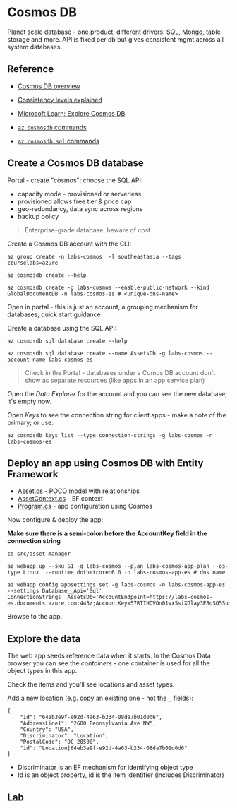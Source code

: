 # Cosmos DB

Planet scale database - one product, different drivers: SQL, Mongo, table storage and more. API is fixed per db but gives consistent mgmt across all system databases.

## Reference

- [Cosmos DB overview](https://docs.microsoft.com/en-gb/azure/cosmos-db/introduction)

- [Consistency levels explained](https://docs.microsoft.com/en-gb/azure/cosmos-db/consistency-levels?toc=%2Fazure%2Fcosmos-db%2Fsql%2Ftoc.json#guarantees-associated-with-consistency-levels)

- [Microsoft Learn: Explore Cosmos DB](https://docs.microsoft.com/en-us/learn/modules/explore-azure-cosmos-db/)

- [`az cosmosdb` commands](https://docs.microsoft.com/en-us/cli/azure/cosmosdb?view=azure-cli-latest)

- [`az cosmosdb sql` commands](https://docs.microsoft.com/en-us/cli/azure/cosmosdb/sql?view=azure-cli-latest)

## Create a Cosmos DB database

Portal - create "cosmos"; choose the SQL API:

- capacity mode - provisioned or serverless
- provisioned allows free tier & price cap
- geo-redundancy, data sync across regions
- backup policy

> Enterprise-grade database, beware of cost

Create a Cosmos DB account with the CLI:

```
az group create -n labs-cosmos  -l southeastasia --tags courselabs=azure

az cosmosdb create --help

az cosmosdb create -g labs-cosmos --enable-public-network --kind GlobalDocumentDB -n labs-cosmos-es # <unique-dns-name>
```

Open in portal - this is just an account, a grouping mechanism for databases; quick start guidance

Create a database using the SQL API:

```
az cosmosdb sql database create --help

az cosmosdb sql database create --name AssetsDb -g labs-cosmos --account-name labs-cosmos-es
```

> Check in the Portal - databases under a Comos DB account don't show as separate resources (like apps in an app service plan)

Open the _Data Explorer_ for the account and you can see the new database; it's empty now.

Open _Keys_ to see the connection string for client apps - make a note of the primary; or use:

```
az cosmosdb keys list --type connection-strings -g labs-cosmos -n labs-cosmos-es
```

## Deploy an app using Cosmos DB with Entity Framework

- [Asset.cs](src/asset-manager/Model/Asset.cs) - POCO model with relationships
- [AssetContext.cs](src/asset-manager/Sql/AssetContext.cs) - EF context
- [Program.cs](src/asset-manager/Program.cs) - app configuration using Cosmos


Now configure & deploy the app:

**Make sure there is a semi-colon before the AccountKey field in the connection string**

```
cd src/asset-manager

az webapp up --sku S1 -g labs-cosmos --plan labs-cosmos-app-plan --os-type Linux  --runtime dotnetcore:6.0 -n labs-cosmos-app-es # dns name 

az webapp config appsettings set -g labs-cosmos -n labs-cosmos-app-es --settings Database__Api='Sql' ConnectionStrings__AssetsDb='AccountEndpoint=https://labs-cosmos-es.documents.azure.com:443/;AccountKey=57RTIHQVOn01wxSsiXGlay3EBoSQ5Sufwe3iLYIgdDZ3BCdbgwv9PjLkCNeCNqRoI8O905DTEpXRt1I9osVlLA==;'
```

Browse to the app. 

## Explore the data

The web app seeds reference data when it starts. In the Cosmos Data browser you can see the _containers_ - one container is used for all the object types in this app.

Check the items and you'll see locations and asset types.

Add a new location (e.g. copy an existing one - not the `_` fields):

```
{
    "Id": "64eb3e9f-e92d-4a63-b234-08da7b01d0d6",
    "AddressLine1": "2600 Pennsylvania Ave NW",
    "Country": "USA",
    "Discriminator": "Location",
    "PostalCode": "DC 20500",
    "id": "Location|64eb3e9f-e92d-4a63-b234-08da7b01d0d6"
}
```

- Discriminator is an EF mechanism for identifying object type
- Id is an object property, id is the item identifier (includes Discriminator)


## Lab

